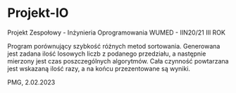 # Projekt-IO

Projekt Zespołowy - Inżynieria Oprogramowania WUMED - IIN20/21 III ROK

Program porównujący szybkość różnych metod sortowania. Generowana jest zadana ilość
losowych liczb z podanego przedziału, a następnie mierzony jest czas poszczególnych
algorytmów. Cała czynność powtarzana jest wskazaną ilość razy, a na końcu przezentowane
są wyniki.

PMG, 2.02.2023

